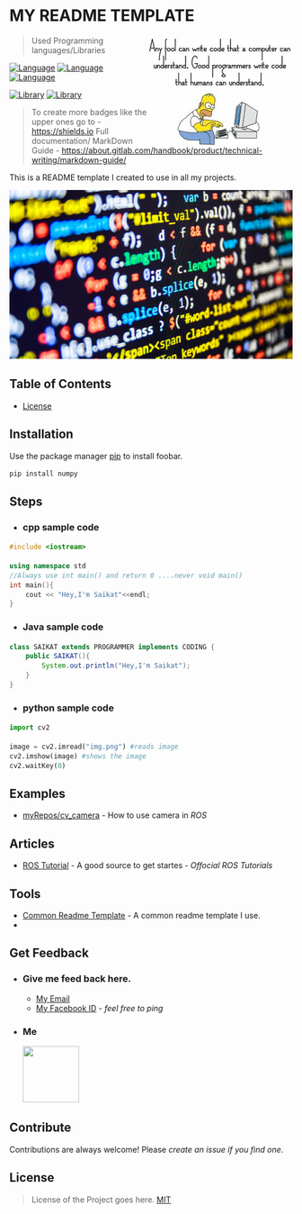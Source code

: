 # MY README TEMPLATE 

<img src="README_RES/icon.jpeg" align="right" />

> Used Programming languages/Libraries

[![Language](https://img.shields.io/badge/C%2B%2B-17-0000ff.svg)](https://isocpp.org/)
[![Language](https://img.shields.io/badge/python-3.5-009900.svg)](https://docs.python.org/3/)
[![Language](https://img.shields.io/badge/Java-18.9-8f00b3.svg)](https://www.java.com/en/)

[![Library](https://img.shields.io/badge/ROS-kinetic-006600.svg)](http://www.ros.org/)
[![Library](https://img.shields.io/badge/OpenCV-3.3.1-6600cc.svg)](https://opencv.org/)

> To create more badges like the upper ones go to - https://shields.io
> Full documentation/ MarkDown Guide - https://about.gitlab.com/handbook/product/technical-writing/markdown-guide/

This is a README template I created to use in all my projects.

<p align="center" >
<img src="README_RES/codesnippet.jpg" height="300" width="600">
</p>

## Table of Contents
- [License](#mas)

## Installation

Use the package manager [pip](https://pip.pypa.io/en/stable/) to install foobar.

```bash
pip install numpy
```

## Steps  

- ### cpp sample code

```cpp 
#include <iostream>

using namespace std
//Always use int main() and return 0 ....never void main()
int main(){
	cout << "Hey,I'm Saikat"<<endl;
}
```
- ### Java sample code

```java
class SAIKAT extends PROGRAMMER implements CODING {
	public SAIKAT(){
		System.out.println("Hey,I'm Saikat");
	}
}
```
- ### python sample code

```python
import cv2

image = cv2.imread("img.png") #reads image
cv2.imshow(image) #shows the image
cv2.waitKey(0)
```

## Examples

- [myRepos/cv_camera](https://github.com/Saikat2019/cv_camera) - How to use camera in *ROS*

## Articles

- [ROS Tutorial](http://wiki.ros.org/ROS/Tutorials) - A good source to get startes - *Offocial ROS Tutorials*

## Tools

- [Common Readme Template](https://github.com/Saikat2019/MY_README_TEMPLATE/blob/master/README.md) - A common readme template I use.
- 

## Get Feedback

 -	### Give me feed back here.
	 - [My Email](#email) 
	 - [My Facebook ID](https://www.facebook.com/profile.php?id=100011440244328) - *feel free to ping*
 -  ### Me
 	<p>
		<img src="https://scontent-bom1-1.xx.fbcdn.net/v/t1.0-9/47574379_824621541262513_325880162547662848_n.jpg?_nc_cat=107&_nc_oc=AQnlCMlo-QMFoJAGZjURtqsqx-9WKXjnTFBBnzNrRzPXOFT9GaXsCw_sCzVrFTn_Lvs&_nc_ht=scontent-bom1-1.xx&oh=70f82b34260b22d80b1dd4bad4d81f72&oe=5CC1FE8F" width="100" height="100" >
	</p>

## Contribute

Contributions are always welcome!
Please *create an issue if you find one*.

## License

>License of the Project goes here.
[MIT](https://choosealicense.com/licenses/mit/)